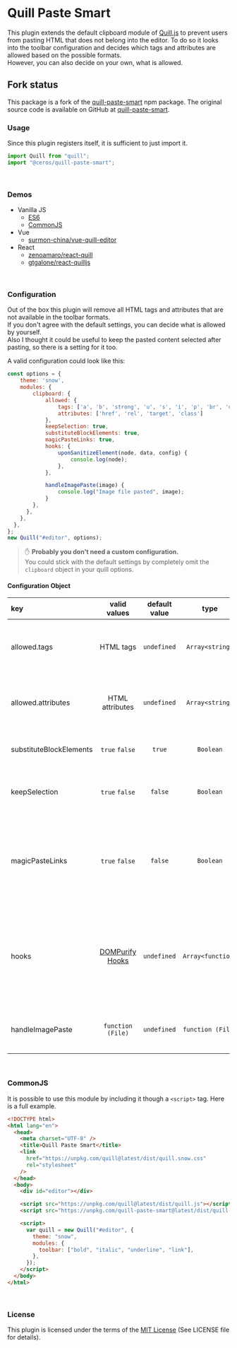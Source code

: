 # Quill Paste Smart

This plugin extends the default clipboard module of [Quill.js](https://github.com/quilljs/quill) to prevent users from pasting HTML that does not belong into the editor. To do so it looks into the toolbar configuration and decides which tags and attributes are allowed based on the possible formats.  
However, you can also decide on your own, what is allowed.

## Fork status

This package is a fork of the [quill-paste-smart](https://github.com/Artem-Schander/quill-paste-smart) npm package. The original source
code is available on GitHub at [quill-paste-smart](https://github.com/Artem-Schander/quill-paste-smart).

### Usage

Since this plugin registers itself, it is sufficient to just import it.

```javascript
import Quill from "quill";
import "@ceros/quill-paste-smart";
```

<br>

### Demos

- Vanilla JS
  - [ES6](https://il56g.csb.app/)
  - [CommonJS](https://8rw3l.csb.app/)
- Vue
  - [surmon-china/vue-quill-editor](https://bk79f.csb.app/)
- React
  - [zenoamaro/react-quill](https://3di00.csb.app/)
  - [gtgalone/react-quilljs](https://h3tut.csb.app/)

<br>

### Configuration

Out of the box this plugin will remove all HTML tags and attributes that are not available in the toolbar formats.  
If you don't agree with the default settings, you can decide what is allowed by yourself.  
Also I thought it could be useful to keep the pasted content selected after pasting, so there is a setting for it too.

A valid configuration could look like this:

```javascript
const options = {
    theme: 'snow',
    modules: {
        clipboard: {
            allowed: {
                tags: ['a', 'b', 'strong', 'u', 's', 'i', 'p', 'br', 'ul', 'ol', 'li', 'span'],
                attributes: ['href', 'rel', 'target', 'class']
            },
            keepSelection: true,
            substituteBlockElements: true,
            magicPasteLinks: true,
            hooks: {
                uponSanitizeElement(node, data, config) {
                    console.log(node);
                },
            },

            handleImagePaste(image) {
                console.log("Image file pasted", image);
            }
        },
      },
    },
  },
};
new Quill("#editor", options);
```

> :raised_hand: **Probably you don't need a custom configuration.**  
> You could stick with the default settings by completely omit the `clipboard` object in your quill options.

#### Configuration Object

| key                     |                         valid values                         | default value |       type        | description                                                                                                                                                                                                                                                                                                                                                  |
| :---------------------- | :----------------------------------------------------------: | :-----------: | :---------------: | :----------------------------------------------------------------------------------------------------------------------------------------------------------------------------------------------------------------------------------------------------------------------------------------------------------------------------------------------------------- |
| allowed.tags            |                          HTML tags                           |  `undefined`  |  `Array<string>`  | Here you can define any HTML tag that should be allowed to be pasted. If this setting is not specified, allowed tags are determined by possible formats in the toolbar                                                                                                                                                                                       |
| allowed.attributes      |                       HTML attributes                        |  `undefined`  |  `Array<string>`  | Here you can define any HTML attributes that should be allowed to be pasted. If this setting is not specified, allowed attributes are determined by possible formats in the toolbar                                                                                                                                                                          |
| substituteBlockElements |                        `true` `false`                        |    `true`     |     `Boolean`     | If this setting is set to `true` all forbidden block type tags will be substituted by one of the allowed tags `p`/`div`/`section`                                                                                                                                                                                                                            |
| keepSelection           |                        `true` `false`                        |    `false`    |     `Boolean`     | If this setting is set to `true` the pasted content will be selected after pasting it. Otherwise the cursor will be placed right after the pasted content                                                                                                                                                                                                    |
| magicPasteLinks         |                        `true` `false`                        |    `false`    |     `Boolean`     | If this setting is set to `true` pasted URLs over selected text will be converted to an `a` tag. Example: If you select the word `foo` and paste the URL `https://foo.bar/` the result will be `<a href="https://foo.bar/">foo</a>`. Note: This only works if there is nothing pasted except a valid URL.                                                    |
| hooks                   | [DOMPurify Hooks](https://github.com/cure53/DOMPurify#hooks) |  `undefined`  | `Array<function>` | Here you can define any of the DOMPurify hooks. This can be handy if you need to cusomtize the HTML sanitizer. For more information see the [hook demos](https://github.com/cure53/DOMPurify/tree/main/demos) from DOMPurify.<br>**BE AWARE**<br>Here you can mess up things. E.g. You could create an infinite loop by adding not allowed tags to the node. |
| handleImagePaste        |                      `function (File)`                       |  `undefined`  | `function (File)` | Here you can define custom behavior for handling images being pasted, you can use this to upload the image to a CDN rather than embedding                                                                                                                                                                                                                    |

<br>

### CommonJS

It is possible to use this module by including it though a `<script>` tag. Here is a full example.

```html
<!DOCTYPE html>
<html lang="en">
  <head>
    <meta charset="UTF-8" />
    <title>Quill Paste Smart</title>
    <link
      href="https://unpkg.com/quill@latest/dist/quill.snow.css"
      rel="stylesheet"
    />
  </head>
  <body>
    <div id="editor"></div>

    <script src="https://unpkg.com/quill@latest/dist/quill.js"></script>
    <script src="https://unpkg.com/quill-paste-smart@latest/dist/quill-paste-smart.js"></script>

    <script>
      var quill = new Quill("#editor", {
        theme: "snow",
        modules: {
          toolbar: ["bold", "italic", "underline", "link"],
        },
      });
    </script>
  </body>
</html>
```

<br>

### License

This plugin is licensed under the terms of the [MIT License](https://github.com/Artem-Schander/quill-paste-smart/blob/master/LICENSE)
(See LICENSE file for details).
